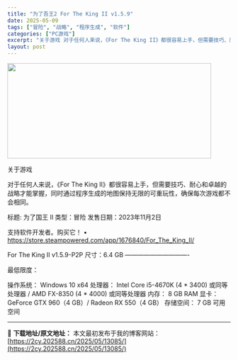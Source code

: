 ```yaml
---
title: "为了吾王2 For The King II v1.5.9"
date: 2025-05-09
tags: ["冒险", "战略", "程序生成", "软件"]
categories: ["PC游戏"]
excerpt: "关于游戏 对于任何人来说，《For The King II》都很容易上手，但需要技巧、耐心和卓越的战略才能掌握，同时通过程序生成的地图保持无限的可重玩性，确保每次游戏都不会相同。 标题: 为了国王 II 类型：冒险 发售日期：2023年11月2日 支持软件开发者。购买它！ • https://sto&hellip;"
layout: post
---
```


<img class="aligncenter size-full wp-image-13067" src="https://2cy.202588.cn/wp-content/uploads/2025/05/2025050904564042.webp" alt="" width="460" height="215" />

关于游戏

对于任何人来说，《For The King II》都很容易上手，但需要技巧、耐心和卓越的战略才能掌握，同时通过程序生成的地图保持无限的可重玩性，确保每次游戏都不会相同。

标题: 为了国王 II
类型：冒险
发售日期：2023年11月2日

支持软件开发者。购买它！
• https://store.steampowered.com/app/1676840/For_The_King_II/

For The King II v1.5.9-P2P
尺寸：6.4 GB
——————————-

最低限度：

操作系统： Windows 10 x64
处理器： Intel Core i5-4670K (4 * 3400) 或同等处理器 / AMD FX-8350 (4 * 4000) 或同等处理器
内存： 8 GB RAM
显卡： GeForce GTX 960（4 GB）/ Radeon RX 550（4 GB）
存储空间： 7 GB 可用空间

---
📖 **下载地址/原文地址：** 本文最初发布于我的博客网站：[https://2cy.202588.cn/2025/05/13085/](https://2cy.202588.cn/2025/05/13085/)
